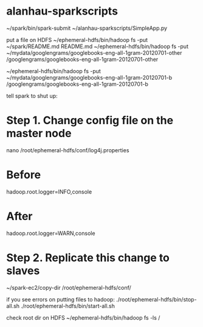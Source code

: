 # alanhau-sparkscripts

~/spark/bin/spark-submit ~/alanhau-sparkscripts/SimpleApp.py

put a file on HDFS
~/ephemeral-hdfs/bin/hadoop fs -put ~/spark/README.md README.md
~/ephemeral-hdfs/bin/hadoop fs -put ~/mydata/googlengrams/googlebooks-eng-all-1gram-20120701-other /googlengrams/googlebooks-eng-all-1gram-20120701-other

~/ephemeral-hdfs/bin/hadoop fs -put ~/mydata/googlengrams/googlebooks-eng-all-1gram-20120701-b /googlengrams/googlebooks-eng-all-1gram-20120701-b

tell spark to shut up:
# Step 1. Change config file on the master node
nano /root/ephemeral-hdfs/conf/log4j.properties

# Before
hadoop.root.logger=INFO,console
# After
hadoop.root.logger=WARN,console

# Step 2. Replicate this change to slaves
~/spark-ec2/copy-dir /root/ephemeral-hdfs/conf/

if you see errors on putting files to hadoop:
./root/ephemeral-hdfs/bin/stop-all.sh
./root/ephemeral-hdfs/bin/start-all.sh

check root dir on HDFS
~/ephemeral-hdfs/bin/hadoop fs -ls /
